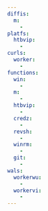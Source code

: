 ```yaml
---
diffis:
  m:
    -
platfs:
  htbvip:
    -
curls:
  worker:
    -
functions:
  win:
    -
  m:
    -
  htbvip:
    -
  credz:
    -
  revsh:
    -
  winrm:
    -
  git:
    -
wals:
  workerwu:
    -
  workervi:
    -
---
```

